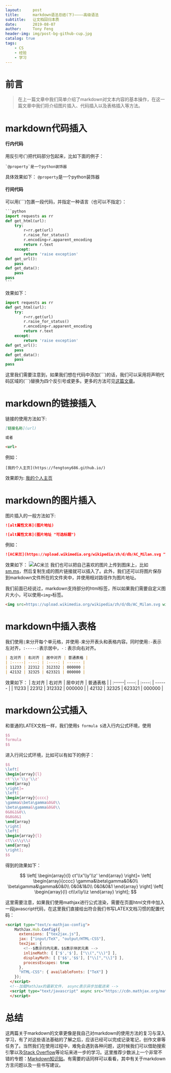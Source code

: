 ```yaml
---
layout:     post
title:      markdown语法总结(下)————高级语法
subtitle:   让文档回归本质
date:       2019-08-07
author:     Tony Feng
header-img: img/post-bg-github-cup.jpg
catalog: true
tags:
    - CS
    - 经验
    - 学习
---
```


# 前言
>在上一篇文章中我们简单介绍了markdown对文本内容的基本操作，在这一篇文章中我们将介绍图片插入、代码插入以及表格插入等方法。

# markdown代码插入

#### 行内代码

用反引号(**`**)把代码部分包起来，比如下面的例子：
```
`@property`是一个python装饰器
```
具体效果如下：
`@property`是一个python装饰器

#### 行间代码

可以用(```)包裹一段代码，并指定一种语言（也可以不指定）：
````python
```python
import requests as rr
def get_html(url):
    try:
        r=rr.get(url)
        r.raise_for_status()
        r.encoding=r.apparent_encoding
        return r.text
    except:
        return 'raise exception'
def get_url():
    pass
def get_data():
    pass
pass
```
````
效果如下：
```python
import requests as rr
def get_html(url):
    try:
        r=rr.get(url)
        r.raise_for_status()
        r.encoding=r.apparent_encoding
        return r.text
    except:
        return 'raise exception'
def get_url():
    pass
def get_data():
    pass
pass
```
这里我们需要注意到，如果我们想在代码中添加(\`\`\`)的话，我们可以采用将声明代码区域的(\`\`\`)替换为四个反引号或更多。更多的方法可见[这篇文章](https://sspai.com/post/37273)。

# markdown的链接插入

链接的使用方法如下:
```markdown
[链接名称](url)

或者

<url>
```
例如：
```
[我的个人主页](https://fengtony686.github.io/)
```
效果即为:
[我的个人主页](https://fengtony686.github.io/)

# markdown的图片插入

图片插入的一般方法如下:
```markdown
![alt属性文本](图片地址)

![alt属性文本](图片地址 "可选标题")
```
例如：
```markdown
![AC米兰](https://upload.wikimedia.org/wikipedia/zh/d/db/AC_Milan.svg "ACMilan")
```
效果如下：
![AC米兰](https://upload.wikimedia.org/wikipedia/zh/d/db/AC_Milan.svg "ACMilan")
我们也可以把自己喜欢的图片上传到图床上，比如[sm.ms](http://sm.ms)，然后复制生成的图片链接就可以插入了。此外，我们还可以将图片保存到markdown文件所在的文件夹中，并使用相对路径作为图片地址。

我们前面已经说过，markdown支持部分的html标签，所以如果我们需要自定义图片大小，可以使用`<img>`标签。

```HTML
<img src=https://upload.wikimedia.org/wikipedia/zh/d/db/AC_Milan.svg width=100px alt="ACMilan">
```

# markdown中插入表格

我们使用`|`来分开每个单元格，并使用`-`来分开表头和表格内容。同时使用`:-`表示左对齐，`:-----:`表示居中，`-：`表示向右对齐。
```markdown
| 左对齐 | 右对齐 | 居中对齐 | 普通表格 |
| :-----| ----: | :----: | ------ |
| 11233 | 22312 | 312332 | 000000 |
| 42132 | 32325 | 623321 | 000000 |
```
效果如下：
| 左对齐 | 右对齐 | 居中对齐 | 普通表格 |
| :-----| ----: | :----: | ------ |
| 11233 | 22312 | 312332 | 000000 |
| 42132 | 32325 | 623321 | 000000 |

# markdown公式插入

和普通的LATEX文档一样，我们使用`$ formula $`进入行内公式环境，使用
```latex
$$
formula
$$
```
进入行间公式环境，比如可以有如下的例子：
```latex
$$
\left[
\begin{array}{l}
ct'\\x'\\y'\\z'
\end{array}
\right]=
\left[
\begin{array}{cccc}
\gamma&\beta\gamma&0&0\\
\beta\gamma&\gamma&0&0\\
0&0&1&0\\
0&0&0&1
\end{array}
\right]
\left[
\begin{array}{l}
ct\\x\\y\\z
\end{array}
\right];
$$
```
得到的效果如下：  

$$
\left[
\begin{array}{l}
ct'\\x'\\y'\\z'
\end{array}
\right]=
\left[
\begin{array}{cccc}
\gamma&\beta\gamma&0&0\\
\beta\gamma&\gamma&0&0\\
0&0&1&0\\
0&0&0&1
\end{array}
\right]
\left[
\begin{array}{l}
ct\\x\\y\\z
\end{array}
\right];
$$

这里需要注意，如果我们使用mathjax进行公式渲染，需要在页面html文件中加入一段javascript代码，在这里我们直接给出符合我们书写LATEX文档习惯的配置代码：
```html
<script type="text/x-mathjax-config">
    MathJax.Hub.Config({
      extensions: ["tex2jax.js"],
      jax: ["input/TeX", "output/HTML-CSS"],
      tex2jax: {
        <!--$表示行内元素，$$表示块状元素 -->
        inlineMath: [ ['$','$'], ["\\(","\\)"] ],
        displayMath: [ ['$$','$$'], ["\\[","\\]"] ],
        processEscapes: true
      },
      "HTML-CSS": { availableFonts: ["TeX"] }
    });
  </script>
  <!--加载MathJax的最新文件， async表示异步加载进来 -->
  <script type="text/javascript" async src="https://cdn.mathjax.org/mathjax/latest/MathJax.js">
  </script>
```

# 总结

这两篇关于markdown的文章更像是我自己对markdown的使用方法的复习与深入学习，有了对这些语法基础的了解之后，应该已经可以完成记录笔记，创作文章等任务了。当然我们在使用过程中，难免会遇到各种问题，这时候我们可以借助搜索引擎以及[Stack Overflow](https://stackoverflow.com/questions/tagged/markdown)等论坛来进一步的学习。这里推荐少数派上一个非常不错的专题：[Markdown知识贴](https://sspai.com/post/37264)。有需要的话同样可以看看，其中有关于markdown方言问题以及一些书写建议。





